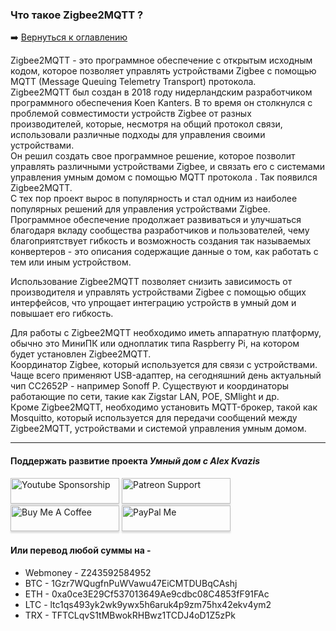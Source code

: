 ### Что такое Zigbee2MQTT ?    

:arrow_right: [Вернуться к оглавлению](https://github.com/kvazis/training/tree/master/lessons/articles/articles)

Zigbee2MQTT - это программное обеспечение с открытым исходным кодом, которое позволяет управлять устройствами Zigbee с помощью MQTT (Message Queuing Telemetry Transport) протокола.    
Zigbee2MQTT был создан в 2018 году нидерландским разработчиком программного обеспечения Koen Kanters. В то время он столкнулся с проблемой совместимости устройств Zigbee от разных производителей, которые, несмотря на общий протокол связи, использовали различные подходы для управления своими устройствами.    
Он решил создать свое программное решение, которое позволит управлять различными устройствами Zigbee, и связать его с системами управления умным домом с помощью MQTT протокола . Так появился Zigbee2MQTT.    
С тех пор проект вырос в популярность и стал одним из наиболее популярных решений для управления устройствами Zigbee. Программное обеспечение продолжает развиваться и улучшаться благодаря вкладу сообщества разработчиков и пользователей, чему благоприятствует гибкость и возможность создания так называемых конвертеров - это описания содержащие данные о том, как работать с тем или иным устройством.

Использование Zigbee2MQTT позволяет снизить зависимость от производителя и управлять устройствами Zigbee с помощью общих интерфейсов, что упрощает интеграцию устройств в умный дом и повышает его гибкость.     

Для работы с Zigbee2MQTT необходимо иметь аппаратную платформу, обычно это МиниПК или одноплатик типа Raspberry Pi, на котором будет установлен Zigbee2MQTT.    
Координатор Zigbee, который используется для связи с устройствами. Чаще всего применяют USB-адаптер, на сегодняшний день актуальный чип CC2652P - например Sonoff P. Существуют и координаторы работающие по сети, такие как Zigstar LAN, POE, SMlight и др.    
Кроме Zigbee2MQTT, необходимо установить MQTT-брокер, такой как Mosquitto, который используется для передачи сообщений между Zigbee2MQTT, устройствами и системой управления умным домом.

____
#### Поддержать развитие проекта *Умный дом с Alex Kvazis*    
<a href="https://www.youtube.com/channel/UCcq9onYHbs6go3kDpfBoqhg/join" target="_blank"><img src="https://raw.githubusercontent.com/kvazis/training/master/lessons/img/youtube.png" alt="Youtube Sponsorship" style="height: 41px !important;width: 174px !important;box-shadow: 0px 3px 2px 0px rgba(190, 190, 190, 0.5) !important;-webkit-box-shadow: 0px 3px 2px 0px rgba(190, 190, 190, 0.5) !important;" ></a>
<a href="https://www.patreon.com/alex_kvazis" target="_blank"><img src="https://raw.githubusercontent.com/kvazis/training/master/lessons/img/patreon-button.png" alt="Patreon Support" style="height: 41px !important;width: 174px !important;box-shadow: 0px 3px 2px 0px rgba(190, 190, 190, 0.5) !important;-webkit-box-shadow: 0px 3px 2px 0px rgba(190, 190, 190, 0.5) !important;" ></a>
<a href="https://www.buymeacoffee.com/greatkvazis" target="_blank"><img src="https://raw.githubusercontent.com/kvazis/training/master/lessons/img/buymeacoffee.png" alt="Buy Me A Coffee" style="height: 41px !important;width: 174px !important;box-shadow: 0px 3px 2px 0px rgba(190, 190, 190, 0.5) !important;-webkit-box-shadow: 0px 3px 2px 0px rgba(190, 190, 190, 0.5) !important;" ></a>
<a href="https://www.paypal.com/paypalme/greatkvazis" target="_blank"><img src="https://raw.githubusercontent.com/kvazis/training/master/lessons/img/paypal.png" alt="PayPal Me" style="height: 41px !important;width: 174px !important;box-shadow: 0px 3px 2px 0px rgba(190, 190, 190, 0.5) !important;-webkit-box-shadow: 0px 3px 2px 0px rgba(190, 190, 190, 0.5) !important;" ></a>

#### Или перевод любой суммы на -     
* Webmoney - Z243592584952
* BTC - 1Gzr7WQugfnPuWVawu47EiCMTDUBqCAshj
* ETH - 0xa0ce3E29Cf537013649Ae9cdbc08C4853fF91FAc
* LTC - ltc1qs493yk2wk9ywx5h6aruk4p9zm75hx42ekv4ym2
* TRX - TFTCLqvS1tMBwokRHBwz1TCDJ4oD1Z5zPk